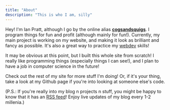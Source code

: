 ```yaml
---
title: "About"
description: "This is who I am, silly"
---
```


<script>
    import PFP from "$lib/components/PFP.svelte";
</script>

<div class="float-right">
    <PFP/>
</div>

Hey! I'm Ian Pratt, although I go by the online alias <u>**cogsandsquigs**</u>. I program things for fun and profit (although mainly for fun!). Currently, my main project is working on my website, and making it look as brilliant and fancy as possible. It's also a great way to practice my [webdev](/tags/webdev) skills!

It may be obvious at this point, but I built this whole site from scratch! I really like programming things (especially things I can see!), and I plan to have a job in computer science in the future!

Check out the rest of my site for more stuff I'm doing! Or, if it's your thing, take a look at my Github page if you're into looking at someone else's code.

(P.S.: If you're really into my blog n projects n stuff, you might be happy to know that it has an [RSS feed](/rss.xml)! Enjoy live updates of my blog every 1-2 millenia.)
